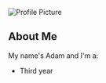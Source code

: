 ![Profile Picture](https://adam-sroka.github.io/img/profile_pic.jpg)

## About Me

My name's Adam and I'm a:
- Third year